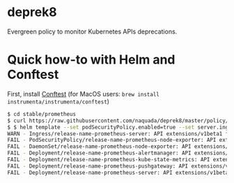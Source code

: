 # deprek8
Evergreen policy to monitor Kubernetes APIs deprecations.

# Quick how-to with Helm and Conftest
First, install [Conftest](https://github.com/instrumenta/conftest) (for MacOS users: `brew install instrumenta/instrumenta/conftest`)

```bash
$ cd stable/prometheus
$ curl https://raw.githubusercontent.com/naquada/deprek8/master/policy/deprek8.rego > deprek8.rego
$ $ helm template --set podSecurityPolicy.enabled=true --set server.ingress.enabled=true . | conftest test -p deprek8.rego -
WARN - Ingress/release-name-prometheus-server: API extensions/v1beta1 for PriorityClass is deprecated, use networking.k8s.io/v1beta1 instead.
FAIL - PodSecurityPolicy/release-name-prometheus-node-exporter: API extensions/v1beta1 for PodSecurityPolicy is no longer served by default, use policy/v1beta1 instead.
FAIL - DaemonSet/release-name-prometheus-node-exporter: API extensions/v1beta1 for DaemonSet is no longer served by default, use apps/v1 instead.
FAIL - Deployment/release-name-prometheus-alertmanager: API extensions/v1beta1 for Deployment is no longer served by default, use apps/v1 instead.
FAIL - Deployment/release-name-prometheus-kube-state-metrics: API extensions/v1beta1 for Deployment is no longer served by default, use apps/v1 instead.
FAIL - Deployment/release-name-prometheus-pushgateway: API extensions/v1beta1 for Deployment is no longer served by default, use apps/v1 instead.
FAIL - Deployment/release-name-prometheus-server: API extensions/v1beta1 for Deployment is no longer served by default, use apps/v1 instead.
```
